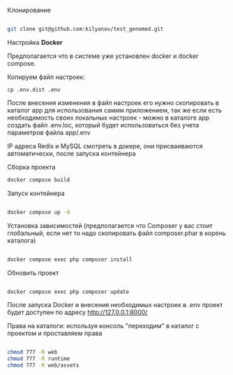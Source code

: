 Клонирование
```bash

git clone git@github.com:kilyanov/test_genomed.git
```
Настройка **Docker**

Предполагается что в системе уже установлен docker и docker compose.

Копируем файл настроек:

```
cp .env.dist .env
```
После внесения изменения в файл настроек его нужно скопировать в каталог app для использования самим приложением,
так же если есть необходимость своих локальных настроек - можно в каталоге app создать файл .env.loc, который будет
использоваться без учета параметров файла app/.env

IP адреса Redis и MySQL смотреть в докере, они присваиваются автоматически, после запуска контейнера

Сборка проекта

```bash
docker compose build
```

Запуск контейнера

```bash

docker compose up -d  

```
Установка зависимостей (предполагается что Composer у вас стоит глобальный, если нет то надо скопировать файл composer.phar в корень каталога)

```bash

docker compose exec php composer install
```
Обновить проект
```bash

docker compose exec php composer update
```

После запуска Docker и внесения необходимых настроек в .env 
проект будет доступен по адресу http://127.0.0.1:8000/ 

Права на каталоги:
используя консоль "переходим" в каталог с проектом и проставляем права

```bash

chmod 777 -R web
chmod 777 -R runtime
chmod 777 -R web/assets